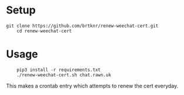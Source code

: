# Setup

	git clone https://github.com/brtknr/renew-weechat-cert.git
        cd renew-weechat-cert

# Usage

        pip3 install -r requirements.txt
        ./renew-weechat-cert.sh chat.rawn.uk

This makes a crontab entry which attempts to renew the cert everyday.
